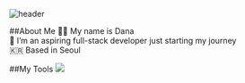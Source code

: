 ![header](https://capsule-render.vercel.app/api?type=waving&color=0:647D87,100:6DA4AA&height=120&section=header&text=Welcome&fontColor=FEFBF6&fontSize=30)

##About Me
👋🏻 My name is Dana</br>
🌱 I’m an aspiring full-stack developer just starting my journey</br>
🇰🇷 Based in Seoul

##My Tools
<img src="https://skillicons.dev/icons?i=js,ts,nodejs,express,mysql,aws,react,html,css" />


